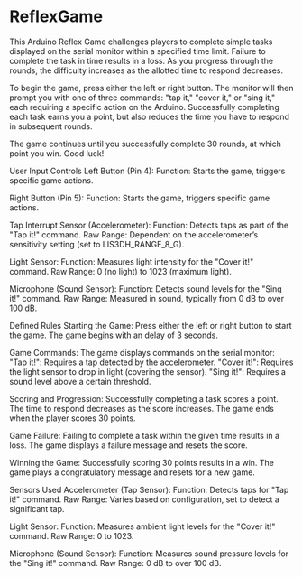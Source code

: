 # ReflexGame
This Arduino Reflex Game challenges players to complete simple tasks displayed on the serial monitor within a specified time limit. Failure to complete the task in time results in a loss. As you progress through the rounds, the difficulty increases as the allotted time to respond decreases. 

To begin the game, press either the left or right button. The monitor will then prompt you with one of three commands: "tap it," "cover it," or "sing it," each requiring a specific action on the Arduino. Successfully completing each task earns you a point, but also reduces the time you have to respond in subsequent rounds.

The game continues until you successfully complete 30 rounds, at which point you win. Good luck!

User Input Controls
Left Button (Pin 4):
Function: Starts the game, triggers specific game actions.

Right Button (Pin 5):
Function: Starts the game, triggers specific game actions.

Tap Interrupt Sensor (Accelerometer):
Function: Detects taps as part of the "Tap it!" command.
Raw Range: Dependent on the accelerometer’s sensitivity setting (set to LIS3DH_RANGE_8_G).

Light Sensor:
Function: Measures light intensity for the "Cover it!" command.
Raw Range: 0 (no light) to 1023 (maximum light).

Microphone (Sound Sensor):
Function: Detects sound levels for the "Sing it!" command.
Raw Range: Measured in sound, typically from 0 dB to over 100 dB.

Defined Rules
Starting the Game:
Press either the left or right button to start the game.
The game begins with an delay of 3 seconds.

Game Commands:
The game displays commands on the serial monitor:
"Tap it!": Requires a tap detected by the accelerometer.
"Cover it!": Requires the light sensor to drop in light (covering the sensor).
"Sing it!": Requires a sound level above a certain threshold.

Scoring and Progression:
Successfully completing a task scores a point.
The time to respond decreases as the score increases.
The game ends when the player scores 30 points.

Game Failure:
Failing to complete a task within the given time results in a loss.
The game displays a failure message and resets the score.

Winning the Game:
Successfully scoring 30 points results in a win.
The game plays a congratulatory message and resets for a new game.

Sensors Used
Accelerometer (Tap Sensor):
Function: Detects taps for "Tap it!" command.
Raw Range: Varies based on configuration, set to detect a significant tap.

Light Sensor:
Function: Measures ambient light levels for the "Cover it!" command.
Raw Range: 0 to 1023.

Microphone (Sound Sensor):
Function: Measures sound pressure levels for the "Sing it!" command.
Raw Range: 0 dB to over 100 dB.





